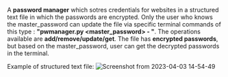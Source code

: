   A **password manager** which sotres credentials for websites in a structured text file in which the passwords are encrypted. Only the user who knows the master_password can update the file via specific terminal commands of this type : **"pwmanager.py <master_password> -<operation> <website> <username> <password>"**. The operations available are **add/remove/update/get**. The file has **encrypted passwords**, but based on the master_password, user can get the decrypted passwords in the terminal.
  
 Example of structured text file: 
![Screenshot from 2023-04-03 14-54-49](https://user-images.githubusercontent.com/79147895/229501935-3ab7961f-c6f9-415f-bff0-38bbef16adc8.png)
